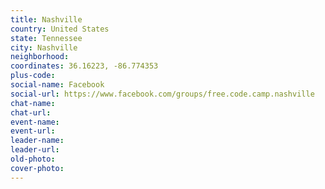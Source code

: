 ```yaml
---
title: Nashville
country: United States
state: Tennessee
city: Nashville
neighborhood: 
coordinates: 36.16223, -86.774353
plus-code:
social-name: Facebook
social-url: https://www.facebook.com/groups/free.code.camp.nashville
chat-name:
chat-url:
event-name:
event-url:
leader-name:
leader-url:
old-photo: 
cover-photo:
---
```

